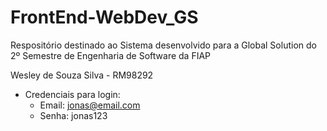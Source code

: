 # FrontEnd-WebDev_GS
Respositório destinado ao Sistema desenvolvido para a Global Solution do 2º Semestre de Engenharia de Software da FIAP

Wesley de Souza Silva - RM98292

- Credenciais para login: 
  - Email: jonas@email.com
  - Senha: jonas123
